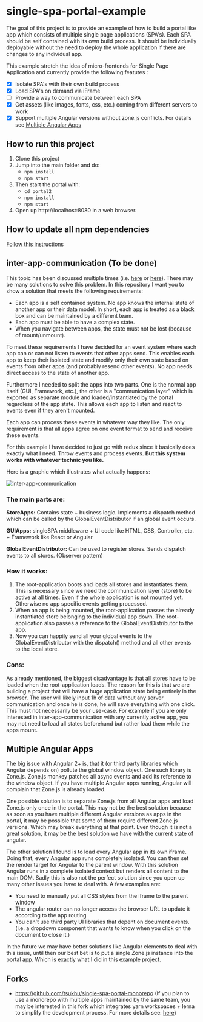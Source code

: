 # single-spa-portal-example
The goal of this project is to provide an example of how to build a portal like app which consists of multiple single page applications (SPA's). Each SPA should be self contained with its own build process. It should be individually deployable without the need to deploy the whole application if there are changes to any individual app.

This example stretch the idea of micro-frontends for Single Page Application and currently provide the following featutes :

- [x] Isolate SPA's with their own build process
- [x] Load SPA's on demand via iFrame
- [ ] Provide a way to communicate between each SPA
- [x] Get assets (like images, fonts, css, etc.) coming from different servers to work
- [x] Support multiple Angular versions without zone.js conflicts. For details see [Multiple Angular Apps](#multiple-angular-apps)

## How to run this project
1. Clone this project
2. Jump into the main folder and do:
   - `npm install`
   - `npm start`
3. Then start the portal with:
   - `cd portal2`
   - `npm install`
   - `npm start`
4. Open up http://localhost:8080 in a web browser.

## How to update all npm dependencies

[Follow this instructions](https://flaviocopes.com/update-npm-dependencies/)

## inter-app-communication (To be done)
This topic has been discussed multiple times (i.e. [here](https://github.com/CanopyTax/single-spa/issues/112) or [here](https://github.com/CanopyTax/single-spa/issues/107)). There may be many solutions to solve this problem. In this repository I want you to show a solution that meets the following requirements:

- Each app is a self contained system. No app knows the internal state of another app or their data model. In short, each app is treated as a black box and can be maintained by a different team. 
- Each app must be able to have a complex state. 
- When you navigate between apps, the state must not be lost (because of mount/unmount).

To meet these requirements I have decided for an event system where each app can or can not listen to events that other apps send. This enables each app to keep their isolated state and modify only their own state based on events from other apps (and probably resend other events). No app needs direct access to the state of another app.

Furthermore I needed to split the apps into two parts. One is the normal app itself (GUI, Framework, etc.), the other is a "communication layer" which is exported as separate module and loaded/instantiated by the portal regardless of the app state. This allows each app to listen and react to events even if they aren't mounted.

Each app can process these events in whatever way they like. The only requirement is that all apps agree on one event format to send and receive these events.

For this example I have decided to just go with redux since it basically does exactly what I need. Throw events and process events. **But this system works with whatever technic you like.**

Here is a graphic which illustrates what actually happens:

![inter-app-communication](docs/inter-app-communication.jpg "inter-app-communication")

### The main parts are:

**StoreApps:** Contains state + business logic. Implements a dispatch method which can be called by the GlobalEventDistributor if an global event occurs.

**GUIApps:** singleSPA middleware + UI code like HTML, CSS, Controller, etc. + Framework like React or Angular

**GlobalEventDistributor:** Can be used to register stores. Sends dispatch events to all stores. (Observer pattern)

### How it works:
1. The root-application boots and loads all stores and instantiates them. This is necessary since we need the communication layer (store) to be active at all times. Even if the whole application is not mounted yet. Otherwise no app specific events getting processed.
2. When an app is being mounted, the root-application passes the already instantiated store belonging to the individual app down. The root-application also passes a reference to the GlobalEventDistributor to the app. 
3. Now you can happily send all your global events to the GlobalEventDistributor with the dispatch() method and all other events to the local store.

### Cons:
As already mentioned, the biggest disadvantage is that all stores have to be loaded when the root-application loads. The reason for this is that we are building a project that will have a huge application state being entirely in the browser. The user will likely input 1h of data without any server communication and once he is done, he will save everything with one click. 
This must not necessarily be your use-case. For example if you are only interested in inter-app-communication with any currently active app, you may not need to load all states beforehand but rather load them while the apps mount.  

## Multiple Angular Apps
The big issue with Angular 2+ is, that it (or third party libraries which Angular depends on) pollute the global window object. One such library is Zone.js. Zone.js monkey patches all async events and add its reference to the window object. If you have multiple Angular apps running, Angular will complain that Zone.js is already loaded.

One possible solution is to separate Zone.js from all Angular apps and load Zone.js only once in the portal. This may not be the best solution because as soon as you have multiple different Angular versions as apps in the portal, it may be possible that some of them require different Zone.js versions. Which may break everything at that point. Even though it is not a great solution, it may be the best solution we have with the current state of angular.

The other solution I found is to load every Angular app in its own iframe. Doing that, every Angular app runs completely isolated. You can then set the render target for Angular to the parent window. With this solution Angular runs in a complete isolated context but renders all content to the main DOM. Sadly this is also not the perfect solution since you open up many other issues you have to deal with. A few examples are: 
- You need to manually put all CSS styles from the iframe to the parent window 
- The angular router can no longer access the browser URL to update it according to the app routing 
- You can't use third party UI libraries that depent on document events. (i.e. a dropdown component that wants to know when you click on the document to close it.) 

In the future we may have better solutions like Angular elements to deal with this issue, until then our best bet is to put a single Zone.js instance into the portal app. Which is exactly what I did in this example project.

## Forks
- https://github.com/tsukhu/single-spa-portal-monorepo (If you plan to use a monorepo with multiple apps maintained by the same team, you may be interested in this fork which integrates yarn workspaces + lerna to simplify the development process. For more details see: [here](https://github.com/me-12/single-spa-portal-example/issues/45))


